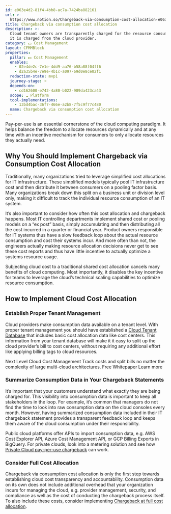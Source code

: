 ```yaml
---
id: e063e4d2-81f4-4bb8-ac7a-7424ba882161
url: >-
  https://www.notion.so/Chargeback-via-consumption-cost-allocation-e063e4d281f44bb8ac7a7424ba882161
title: Chargeback via consumption cost allocation
description: >-
  Cloud tenant owners are transparently charged for the resource consumption as
  it is charged from the cloud provider.
category: 💵 Cost Management
layout: CFMMBlock
properties:
  pillar: 💵 Cost Management
  enables:
    - 02e4de2c-7e1e-4dd9-aa76-b58a88f04ff6
    - d2a35b4e-7e9e-4b1c-a097-69d0e8ce02f1
  redaction-state: mvp1
  journey-stage: ⭐️
  depends-on:
    - cd162600-e742-4a80-b022-989da423ca43
  scope: ☁️ Platform
  tool-implementations:
    - 13bd4bac-36f7-466e-a2b8-7f5c9f77c480
  name: Chargeback via consumption cost allocation
---
```


Pay-per-use is an essential cornerstone of the cloud computing paradigm. It helps balance the freedom to allocate resources dynamically and at any time with an incentive mechanism for consumers to only allocate resources they actually need. 

## Why You Should Implement Chargeback via Consumption Cost Allocation

Traditionally, many organizations tried to leverage simplified cost allocations for IT infrastructure. These simplified models typically pool IT infrastructure cost and then distribute it between consumers on a pooling factor basis. Many organizations break down this split on a business unit or division level only, making it difficult to track the individual resource consumption of an IT system.

It’s also important to consider how often this cost allocation and chargeback happens. Most IT controlling departments implement shared cost or pooling models on a “ex post” basis, simply accumulating and then distributing all the cost incurred in a quarter or financial year. Product owners responsible for IT systems thus have a slow feedback loop about the actual resource consumption and cost their systems incur. And more often than not, the engineers actually making resource allocation decisions never get to see these cost reports and thus have little incentive to actually optimize a systems resource usage.

Subjecting cloud cost to a traditional shared cost allocation cancels many benefits of cloud computing. Most importantly, it disables the key incentive for teams to leverage the cloud’s technical scaling capabilities to optimize resource consumption. 

## How to Implement Cloud Cost Allocation

### Establish Proper Tenant Management

Cloud providers make consumption data available on a tenant level. With proper tenant management you should have established a [Cloud Tenant Database](/maturity-model/tenant-management/cloud-tenant-database.md) that includes basic cost allocation data like cost centers. This information from your tenant database will make it it easy to split up the cloud provider’s bill to cost centers, without requiring any additional effort like applying billing tags to cloud resources.

<!--notion-markdown-cms:raw-->
<CallToAction>
  <CtaHeader>Next Level Cloud Cost Management</CtaHeader>
  <CtaText>Track costs and split bills no matter the complexity of large multi-cloud architectures.</CtaText>
  <CtaButton class="btn-primary" url="https://www.meshcloud.io/finops/">Free Whitepaper</CtaButton>
  <CtaButton class="btn-secondary" url="https://www.meshcloud.io/2020/12/23/the-2021-guide-to-multi-cloud-billing-and-cost-management/">Learn more</CtaButton>
</CallToAction>

### Summarize Consumption Data in Your Chargeback Statements

It’s important that your customers understand what exactly they are being charged for. This visibility into consumption data is important to keep all stakeholders in the loop. For example, it’s common that managers do not find the time to look into raw consumption data on the cloud consoles every month. However, having summarized consumption data included in their IT chargeback statement provides a transparent feedback loop and keeps them aware of the cloud consumption under their responsibility.

Public cloud platforms offer APIs to import consumption data, e.g. AWS Cost Explorer API, Azure Cost Management API, or GCP Billing Exports in BigQuery. For private clouds, look into a metering solution and see how [Private Cloud pay-per-use chargeback](/maturity-model/cost-management/private-cloud-pay-per-use-chargeback.md) can work.

### Consider Full Cost Allocation

Chargeback via consumption cost allocation is only the first step towards establishing cloud cost transparency and accountability. Consumption data on its own does not include additional overhead that your organization incurs for managing the cloud, e.g. provider management, security, and compliance as well as the cost of conducting the chargeback process itself. To also include these costs, consider implementing [Chargeback at full cost allocation](/maturity-model/cost-management/chargeback-at-full-cost-allocation.md).